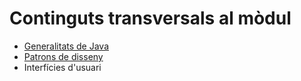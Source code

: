 # Continguts transversals al mòdul

* [Generalitats de Java](llengjava.md/index.md)
* [Patrons de disseny](patterns/index.md)
* Interfícies d'usuari

